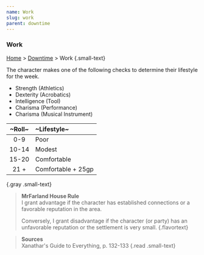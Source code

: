 ```yaml
---
name: Work
slug: work
parent: downtime
---
```

### Work
[Home](dm-operations-center) > [Downtime](downtime) > Work {.small-text}

The character makes one of the following checks to determine their lifestyle for the week.
- Strength (Athletics)
- Dexterity (Acrobatics)
- Intelligence (Tool)
- Charisma (Performance)
- Charisma (Musical Instrument)

| ~Roll~ | ~Lifestyle~        |
| :----: | :----------------- |
|  0-9   | Poor               |
| 10-14  | Modest             |
| 15-20  | Comfortable        |
|  21 +  | Comfortable + 25gp |
{.gray .small-text}

> **MrFarland House Rule**<br/>
> I grant advantage if the character has established connections or a favorable reputation in the area.
>
> Conversely, I grant disadvantage if the character (or party) has an unfavorable reputation or the settlement is very small.
{.flavortext}

> **Sources** <br/>
> Xanathar's Guide to Everything, p. 132-133
{.read .small-text}
